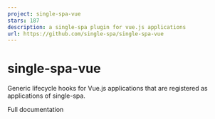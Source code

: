 ```yaml
---
project: single-spa-vue
stars: 187
description: a single-spa plugin for vue.js applications
url: https://github.com/single-spa/single-spa-vue
---
```


single-spa-vue
==============

Generic lifecycle hooks for Vue.js applications that are registered as applications of single-spa.

Full documentation

